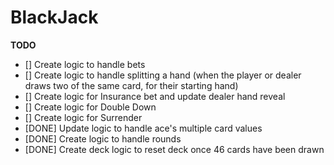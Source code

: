 # BlackJack
**TODO**
- [] Create logic to handle bets
- [] Create logic to handle splitting a hand (when the player or dealer draws two of the same card, for their starting hand)
- [] Create logic for Insurance bet and update dealer hand reveal
- [] Create logic for Double Down
- [] Create logic for Surrender
- [DONE] Update logic to handle ace's multiple card values
- [DONE] Create logic to handle rounds
- [DONE] Create deck logic to reset deck once 46 cards have been drawn
